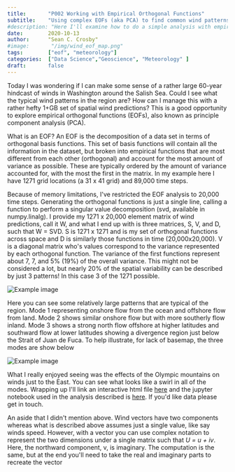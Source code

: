 ```yaml
---
title:       "P002 Working with Empirical Orthogonal Functions"
subtitle:    "Using complex EOFs (aka PCA) to find common wind patterns"
#description: "Here I'll examine how to do a simple analysis with empirical orthogonal functions (EOFs), also known as principle component analysis (PCA), to find some typical wind patters in the Salish Sea, Washington USA. I'll use a 60-year series of modeled winds over the region (1950-2010) developed by scientist at University of Washington (UW)"
date:        2020-10-13
author:      "Sean C. Crosby"
#image:       "/img/wind_eof_map.png"
tags:        ["eof", "meteorology"]
categories:  ["Data Science","Geoscience", "Meteorology" ]
draft:       false
---
```


Today I was wondering if I can make some sense of a rather large 60-year hindcast of winds in Washington around the Salish Sea. Could I see what the typical wind patterns in the region are? How can I manage this with a rather hefty 1+GB set of spatial wind predictions? This is a good opportunity to explore empirical orthogonal functions (EOFs), also known as principle component analysis (PCA).

What is an EOF? An EOF is the decomposition of a data set in terms of orthogonal basis functions. This set of basis functions will contain all the information in the dataset, but broken into empirical functions that are most different from each other (orthogonal) and account for the most amount of variance as possible. These are typically ordered by the amount of variance accounted for, with the most the first in the matrix. In my example here I have 1271 grid locations (a 31 x 41 grid) and 89,000 time steps. 

Because of memory limitations, I've restricted the EOF analysis to 20,000 time steps. Generating the orthogonal functions is just a single line, calling a function to perform a singular value decomposition (svd, available in numpy.linalg). I provide my 1271 x 20,000 element matrix of wind predictions, call it W, and what I end up with is three matrices, S, V, and D, such that W = SVD. S is 1271 x 1271 and is my set of orthogonal functions across space and D is similarly those functions in time (20,000x20,000). V is a diagonal matrix who's values correspond to the variance represented by each orthogonal function. The variance of the first functions represent about 7, 7, and 5% (19%) of the overall variance. This might not be considered a lot, but nearly 20% of the spatial variability can be described by just 3 patterns! In this case 3 of the 1271 possible.

![Example image](/img/wind_eof_plot.png)

Here you can see some relatively large patterns that are typical of the region. Mode 1 representing onshore flow from the ocean and offshore flow from land. Mode 2 shows similar onshore flow but with more southerly flow inland. Mode 3 shows a strong north flow offshore at higher latitudes and southward flow at lower latitudes showing a divergence region just below the Strait of Juan de Fuca. To help illustrate, for lack of basemap, the three modes are show below

![Example image](/img/wind_eof_map.png)

What I really enjoyed seeing was the effects of the Olympic mountains on winds just to the East. You can see what looks like a swirl in all of the modes. Wrapping up I'll link an interactive html file [here](https://github.com/sccrosby/python_data_explorations/blob/main/wind_eof_map.html) and the jupyter notebook used in the analysis described is [here](https://github.com/sccrosby/python_data_explorations/blob/main/eda_002_eof_wind_field.ipynb). If you'd like data please get in touch. 

An aside that I didn't mention above. Wind vectors have two components whereas what is described above assumes just a single value, like say winds speed. However, with a vector you can use complex notation to represent the two dimensions under a single matrix such that *U = u + iv*. Here, the northward component, v, is imaginary. The computation is the same, but at the end you'll need to take the real and imaginary parts to recreate the vector